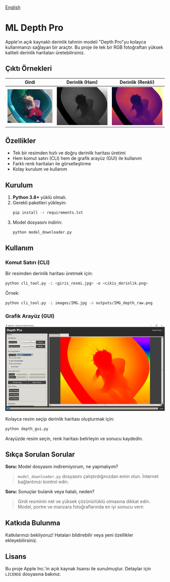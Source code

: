 

[English](README_EN.md)

# ML Depth Pro

Apple'ın açık kaynaklı derinlik tahmin modeli "Depth Pro"yu kolayca kullanmanızı sağlayan bir araçtır. Bu proje ile tek bir RGB fotoğraftan yüksek kaliteli derinlik haritaları üretebilirsiniz.

## Çıktı Örnekleri
| Girdi | Derinlik (Ham) | Derinlik (Renkli) |
|-------|----------------|-------------------|
| ![Girdi](images/test.png) | ![Ham](images/test_output.png) | ![Renkli](images/test_depth_colored.png)

## Özellikler
- Tek bir resimden hızlı ve doğru derinlik haritası üretimi
- Hem komut satırı (CLI) hem de grafik arayüz (GUI) ile kullanım
- Farklı renk haritaları ile görselleştirme
- Kolay kurulum ve kullanım

## Kurulum
1. **Python 3.8+** yüklü olmalı.
2. Gerekli paketleri yükleyin:
   ```bash
   pip install -r requirements.txt
   ```
3. Model dosyasını indirin:
   ```bash
   python model_downloader.py
   ```

## Kullanım

### Komut Satırı (CLI)
Bir resimden derinlik haritası üretmek için:
```bash
python cli_tool.py -i <giris_resmi.jpg> -o <cikis_derinlik.png>
```
Örnek:
```bash
python cli_tool.py -i images/IMG.jpg -o outputs/IMG_depth_raw.png
```

### Grafik Arayüz (GUI)
![GUI](images/gui.png)

Kolayca resim seçip derinlik haritası oluşturmak için:
```bash
python depth_gui.py
```
Arayüzde resim seçin, renk haritası belirleyin ve sonucu kaydedin.

## Sıkça Sorulan Sorular

**Soru:** Model dosyasını indiremiyorum, ne yapmalıyım?
> `model_downloader.py` dosyasını çalıştırdığınızdan emin olun. İnternet bağlantınızı kontrol edin.

**Soru:** Sonuçlar bulanık veya hatalı, neden?
> Girdi resminin net ve yüksek çözünürlüklü olmasına dikkat edin. Model, portre ve manzara fotoğraflarında en iyi sonucu verir.

## Katkıda Bulunma
Katkılarınızı bekliyoruz! Hataları bildirebilir veya yeni özellikler ekleyebilirsiniz.

## Lisans
Bu proje Apple Inc.'in açık kaynak lisansı ile sunulmuştur. Detaylar için `LICENSE` dosyasına bakınız.
